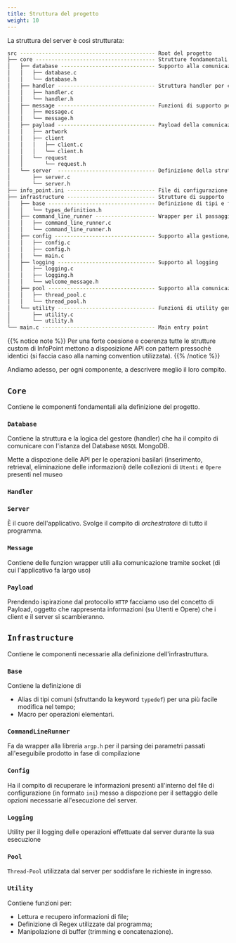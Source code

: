 ```yaml
---
title: Struttura del progetto
weight: 10
---
```


La struttura del server è così strutturata:

```bash
src ------------------------------------------- Root del progetto
├── core -------------------------------------- Strutture fondamentali per la corretta esecuzione del server
│   ├── database ------------------------------ Supporto alla comunicazione con il database
│   │   ├── database.c
│   │   └── database.h
│   ├── handler ------------------------------- Struttura handler per comunicazione con il server
│   │   ├── handler.c
│   │   └── handler.h
│   ├── message ------------------------------- Funzioni di supporto per la comunicazione mediante socket
│   │   ├── message.c
│   │   └── message.h
│   ├── payload ------------------------------- Payload della comunicazione server <-> client
│   │   ├── artwork
│   │   ├── client
│   │   │   ├── client.c
│   │   │   └── client.h
│   │   └── request
│   │       └── request.h
│   └── server  ------------------------------- Definizione della struttura "server"
│       ├── server.c
│       └── server.h
├── info_point.ini ---------------------------- File di configurazione
├── infrastructure ---------------------------- Strutture di supporto
│   ├── base ---------------------------------- Definizione di tipi e funzioni di supporto
│   │   └── types_definition.h
│   ├── command_line_runner ------------------- Wrapper per il passaggio dei parametri al programma
│   │   ├── command_line_runner.c
│   │   └── command_line_runner.h
│   ├── config -------------------------------- Supporto alla gestione/parsing della configurazione
│   │   ├── config.c
│   │   ├── config.h
│   │   └── main.c
│   ├── logging ------------------------------- Supporto al logging
│   │   ├── logging.c
│   │   ├── logging.h
│   │   └── welcome_message.h
│   ├── pool ---------------------------------- Supporto alla comunicazione multi-threading
│   │   ├── thread_pool.c
│   │   └── thread_pool.h
│   └── utility ------------------------------- Funzioni di utility generiche
│       ├── utility.c
│       └── utility.h
└── main.c ------------------------------------ Main entry point
```


{{% notice note %}}
Per una forte coesione e coerenza tutte le strutture custom di InfoPoint mettono a disposizione API con pattern pressochè identici (si faccia caso alla naming convention utilizzata).
{{% /notice %}}

Andiamo adesso, per ogni componente, a descrivere meglio il loro compito.


## `Core`
Contiene le componenti fondamentali alla definizione del progetto.


### `Database`
Contiene la struttura e la logica del gestore (handler) che ha il compito di comunicare con l'istanza del Database `NOSQL` MongoDB.

Mette a dispozione delle API per le operazioni basilari (inserimento, retrieval, eliminazione delle informazioni) delle collezioni di `Utenti` e `Opere` presenti nel museo

### `Handler`
### `Server`
È il cuore dell'applicativo. Svolge il compito di *orchestratore* di tutto il programma.

### `Message`
Contiene delle funzion wrapper utili alla comunicazione tramite socket (di cui l'applicativo fa largo uso)

### `Payload`
Prendendo ispirazione dal protocollo `HTTP` facciamo uso del concetto di Payload, oggetto che rappresenta informazioni (su Utenti e Opere) che i client e il server si scambieranno.

## `Infrastructure`
Contiene le componenti necessarie alla definizione dell'infrastruttura.

### `Base`
Contiene la definizione di
+ Alias di tipi comuni (sfruttando la keyword `typedef`) per una più facile modifica nel tempo;
+ Macro per operazioni elementari.

### `CommandLineRunner`
Fa da wrapper alla libreria `argp.h` per il parsing dei parametri passati all'eseguibile prodotto in fase di compilazione

### `Config`
Ha il compito di recuperare le informazioni presenti all'interno del file di configurazione (in formato `ini`) messo a dispozione per il settaggio delle opzioni necessarie all'esecuzione del server.

### `Logging`
Utility per il logging delle operazioni effettuate dal server durante la sua esecuzione

### `Pool`
`Thread-Pool` utilizzata dal server per soddisfare le richieste in ingresso.

### `Utility`
Contiene funzioni per:
+ Lettura e recupero informazioni di file;
+ Definizione di Regex utilizzate dal programma;
+ Manipolazione di buffer (trimming e concatenazione).
